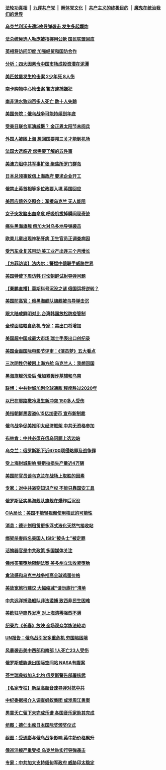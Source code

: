 ####  [法轮功真相](../../../../basic/blob/master/README.md?t=04181831) &nbsp;|&nbsp; [九评共产党](../../../../9ping.md/blob/master/README.md?t=04181831) &nbsp;|&nbsp; [解体党文化](../../../../jtdwh.md/blob/master/README.md?t=04181831)  &nbsp;|&nbsp; [共产主义的终极目的](../../../../gczydzjmd.md/blob/master/README.md?t=04181831) &nbsp;|&nbsp; [魔鬼在统治我们的世界](../../../../mgztzwmdsj.md/blob/master/README.md?t=04181831) 

#### [乌克兰利沃夫遭5枚导弹袭击 发生多起爆炸](../pages/nsc418/n13714381.md?t=04181831) 

#### [法总统候选人勒庞被指挪用公款 国民联盟回应](../pages/nsc418/n13714270.md?t=04181831) 

#### [英相将访问印度 加强经贸和国防合作](../pages/nsc418/n13714134.md?t=04181831) 

#### [分析：四大因素令中国市场成投资潜在泥潭](../pages/nsc418/n13714048.md?t=04181831) 

#### [美匹兹堡发生枪击案 2少年死 8人伤](../pages/nsc418/n13713988.md?t=04181831) 

#### [南卡购物中心枪击案 警方逮捕嫌犯](../pages/nsc418/n13713922.md?t=04181831) 

#### [南非洪水致四百多人死亡 数十人失踪](../pages/nsc418/n13713846.md?t=04181831) 

#### [美国务院：俄乌战争可能持续到年底](../pages/nsc418/n13713894.md?t=04181831) 

#### [受美日联合军演威慑？ 金正恩太阳节未阅兵](../pages/nsc418/n13713928.md?t=04181831) 

#### [外国人被困上海 想回国要闯三关才能到机场](../pages/nsc418/n13713766.md?t=04181831) 

#### [法国大选临近 您需要了解的五件事](../pages/nsc418/n13713232.md?t=04181831) 

#### [美澳力阻中共军事扩张 聚焦所罗门群岛](../pages/nsc418/n13713328.md?t=04181831) 

#### [日本总领事致信上海政府 要求企业开工](../pages/nsc418/n13713314.md?t=04181831) 

#### [俄禁止英首相等多位政要入境 英国回应](../pages/nsc418/n13713255.md?t=04181831) 

#### [美回应俄外交照会：军援乌克兰 无人能阻](../pages/nsc418/n13713168.md?t=04181831) 

#### [女子突发脑出血命危 呼吸机拔掉瞬间现奇迹](../pages/nsc418/n13713063.md?t=04181831) 

#### [痛失黑海旗舰 俄加大对乌多地导弹袭击](../pages/nsc418/n13713233.md?t=04181831) 

#### [欧美儿童出现神秘肝病 卫生官员正调查病因](../pages/nsc418/n13713042.md?t=04181831) 

#### [受汽车业复苏带动 美工业产出连三个月增长](../pages/nsc418/n13712990.md?t=04181831) 

#### [【方菲访谈】法内尔：警惕中俄联手威胁世界](../pages/nsc418/n13712693.md?t=04181831) 

#### [美国特使下周访韩 讨论朝鲜试射导弹问题](../pages/nsc418/n13712694.md?t=04181831) 

#### [【秦鹏直播】莫斯科号沉没之谜 俄国运将逆转？](../pages/nsc418/n13712739.md?t=04181831) 

#### [美国防高官：俄黑海舰队旗舰被乌导弹击沉](../pages/nsc418/n13712708.md?t=04181831) 

#### [跟大陆成鲜明对比 台湾韩国放松防疫管制](../pages/nsc418/n13712489.md?t=04181831) 

#### [全球面临粮食危机 专家：美出口将增加](../pages/nsc418/n13711054.md?t=04181831) 

#### [美国超中国成最大市场 瑞士手表出口创纪录](../pages/nsc418/n13712600.md?t=04181831) 

#### [美国金画国际电影节评审：《演员梦》五大看点](../pages/nsc418/n13710351.md?t=04181831) 

#### [三次阴性仍被困上海方舱 乌克兰人：我想回国](../pages/nsc418/n13712569.md?t=04181831) 

#### [黑海旗舰沉没后 俄加紧轰炸基辅和乌南](../pages/nsc418/n13712367.md?t=04181831) 

#### [联博：中共封城加剧全球通胀 程度胜过2020年](../pages/nsc418/n13712560.md?t=04181831) 

#### [以巴在耶路撒冷发生新冲突 150多人受伤](../pages/nsc418/n13712542.md?t=04181831) 

#### [美指朝鲜黑客盗6.15亿加密币 宣布新制裁](../pages/nsc418/n13712532.md?t=04181831) 

#### [俄乌战争促美推印太经济框架 中共无资格参加](../pages/nsc418/n13712540.md?t=04181831) 

#### [布林肯：中共必须在俄乌问题上选边站](../pages/nsc418/n13712338.md?t=04181831) 

#### [乌克兰：俄罗斯犯下近6700项侵略罪及战争罪](../pages/nsc418/n13712293.md?t=04181831) 

#### [受上海封城影响 特斯拉损失产量近4万辆](../pages/nsc418/n13712184.md?t=04181831) 

#### [美国防官员谈乌克兰在战场上取胜的因素](../pages/nsc418/n13712225.md?t=04181831) 

#### [专家：对中共盗窃知识产权 不能只靠国安工具](../pages/nsc418/n13712088.md?t=04181831) 

#### [俄罗斯证实黑海舰队旗舰在爆炸后沉没](../pages/nsc418/n13711974.md?t=04181831) 

#### [CIA局长：美国不能轻视俄使用核武的可能性](../pages/nsc418/n13711964.md?t=04181831) 

#### [消息：德计划租赁更多浮式液化天然气接收站](../pages/nsc418/n13711917.md?t=04181831) 

#### [绑架杀害四名美国人 ISIS“披头士”被定罪](../pages/nsc418/n13711954.md?t=04181831) 

#### [活摘器官是中共政策 多国媒体关注](../pages/nsc418/n13708476.md?t=04181831) 

#### [佛州签署堕胎限制法案 美多州立法收紧堕胎](../pages/nsc418/n13711854.md?t=04181831) 

#### [禽流感和乌克兰战争推高全球鸡蛋价格](../pages/nsc418/n13711742.md?t=04181831) 

#### [美放宽旅行建议 大幅缩减“请勿旅行”清单](../pages/nsc418/n13711790.md?t=04181831) 

#### [中共远洋捕渔船队非法滥捕 致西非民生困难](../pages/nsc418/n13711837.md?t=04181831) 

#### [美欧驻华商界发声 对上海清零强烈不满](../pages/nsc418/n13711826.md?t=04181831) 

#### [纪录片《长春》放映 全场观众学炼法轮功](../pages/nsc418/n13710947.md?t=04181831) 

#### [UN报告：俄乌战引发多重危机 穷国陷困境](../pages/nsc418/n13711588.md?t=04181831) 

#### [风暴袭击美中西部和南部 1人死亡23人受伤](../pages/nsc418/n13711701.md?t=04181831) 

#### [俄罗斯威胁退出国际空间站 NASA有腹案](../pages/nsc418/n13711750.md?t=04181831) 

#### [芬兰瑞典拟加入北约 俄罗斯警告部署核武](../pages/nsc418/n13711672.md?t=04181831) 

#### [【名家专栏】新型高超音速导弹对抗中共](../pages/nsc418/n13711640.md?t=04181831) 

#### [中纪委据报介入调查蚂蚁集团 或涉周江勇案](../pages/nsc418/n13711589.md?t=04181831) 

#### [男童夭亡留下未完成乐谱 各国音乐家助其完成](../pages/nsc418/n13711304.md?t=04181831) 

#### [组图：德仁出席日本国际奖颁奖仪式](../pages/nsc418/n13711413.md?t=04181831) 

#### [组图：受通膨与俄乌战争影响 英牛奶价格飙升](../pages/nsc418/n13711355.md?t=04181831) 

#### [俄巡洋舰严重受损 乌克兰称实行导弹袭击](../pages/nsc418/n13711386.md?t=04181831) 

#### [专家：中共加大支持缅甸军政府 威胁印太稳定](../pages/nsc418/n13711268.md?t=04181831) 

